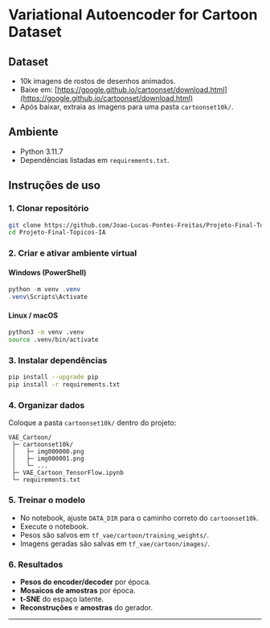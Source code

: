 # Variational Autoencoder for Cartoon Dataset

## Dataset
- 10k imagens de rostos de desenhos animados.
- Baixe em: [https://google.github.io/cartoonset/download.html](https://google.github.io/cartoonset/download.html)
- Após baixar, extraia as imagens para uma pasta `cartoonset10k/`.

## Ambiente
- Python 3.11.7
- Dependências listadas em `requirements.txt`.

## Instruções de uso

### 1. Clonar repositório
```bash
git clone https://github.com/Joao-Lucas-Pontes-Freitas/Projeto-Final-Topicos-IA
cd Projeto-Final-Topicos-IA
```

### 2. Criar e ativar ambiente virtual

#### Windows (PowerShell)

```powershell
python -m venv .venv
.venv\Scripts\Activate
```

#### Linux / macOS

```bash
python3 -m venv .venv
source .venv/bin/activate
```

### 3. Instalar dependências

```bash
pip install --upgrade pip
pip install -r requirements.txt
```

### 4. Organizar dados

Coloque a pasta `cartoonset10k/` dentro do projeto:

```
VAE_Cartoon/
 ├─ cartoonset10k/
 │   ├─ img000000.png
 │   ├─ img000001.png
 │   └─ ...
 ├─ VAE_Cartoon_TensorFlow.ipynb
 └─ requirements.txt
```

### 5. Treinar o modelo

* No notebook, ajuste `DATA_DIR` para o caminho correto do `cartoonset10k`.
* Execute o notebook.
* Pesos são salvos em `tf_vae/cartoon/training_weights/`.
* Imagens geradas são salvas em `tf_vae/cartoon/images/`.

### 6. Resultados

* **Pesos do encoder/decoder** por época.
* **Mosaicos de amostras** por época.
* **t-SNE** do espaço latente.
* **Reconstruções** e **amostras** do gerador.

---